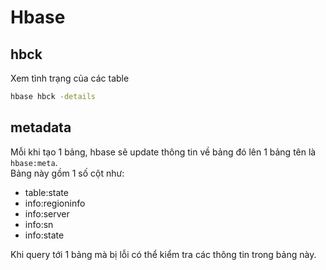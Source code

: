 # Hbase

## hbck

Xem tình trạng của các table

```bash
hbase hbck -details
```

## metadata

Mỗi khi tạo 1 bảng, hbase sẽ update thông tin về bảng đó lên 1 bảng tên là `hbase:meta`.  
Bảng này gồm 1 số cột như:
+ table:state
+ info:regioninfo
+ info:server
+ info:sn 
+ info:state

Khi query tới 1 bảng mà bị lỗi có thể kiểm tra các thông tin trong bảng này.
